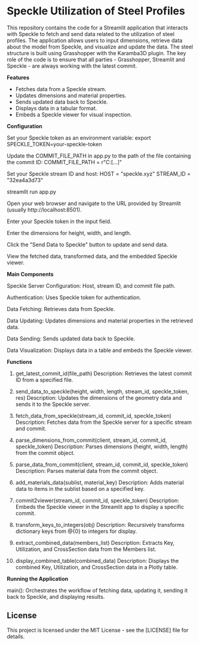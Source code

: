 # Speckle Utilization of Steel Profiles

This repository contains the code for a Streamlit application that interacts with Speckle to fetch and send data related to the utilization of steel profiles. The application allows users to input dimensions, retrieve data about the model from Speckle, and visualize and update the data. 
The steel structure is built using Grasshopper with the Karamba3D plugin. The key role of the code is to ensure that all parties - Grasshopper, Streamlit and Speckle - are always working with the latest commit. 

**Features**

- Fetches data from a Speckle stream.
- Updates dimensions and material properties.
- Sends updated data back to Speckle.
- Displays data in a tabular format.
- Embeds a Speckle viewer for visual inspection.


**Configuration**

Set your Speckle token as an environment variable:
export SPECKLE_TOKEN=your-speckle-token

Update the COMMIT_FILE_PATH in app.py to the path of the file containing the commit ID:
COMMIT_FILE_PATH = r"C:\[...]"

Set your Speckle stream ID and host:
HOST = "speckle.xyz"
STREAM_ID = "32ea4a3d73"


streamlit run app.py

Open your web browser and navigate to the URL provided by Streamlit (usually http://localhost:8501).

Enter your Speckle token in the input field.

Enter the dimensions for height, width, and length.

Click the "Send Data to Speckle" button to update and send data.

View the fetched data, transformed data, and the embedded Speckle viewer.


**Main Components**

Speckle Server Configuration: Host, stream ID, and commit file path.

Authentication: Uses Speckle token for authentication.

Data Fetching: Retrieves data from Speckle.

Data Updating: Updates dimensions and material properties in the retrieved data.

Data Sending: Sends updated data back to Speckle.

Data Visualization: Displays data in a table and embeds the Speckle viewer.


**Functions**

1. get_latest_commit_id(file_path)
Description: Retrieves the latest commit ID from a specified file.


2. send_data_to_speckle(height, width, length, stream_id, speckle_token, res)
Description: Updates the dimensions of the geometry data and sends it to the Speckle server.


3. fetch_data_from_speckle(stream_id, commit_id, speckle_token)
Description: Fetches data from the Speckle server for a specific stream and commit.


4. parse_dimensions_from_commit(client, stream_id, commit_id, speckle_token)
Description: Parses dimensions (height, width, length) from the commit object.


5. parse_data_from_commit(client, stream_id, commit_id, speckle_token)
Description: Parses material data from the commit object.


6. add_materials_data(sublist, material_key)
Description: Adds material data to items in the sublist based on a specified key.


7. commit2viewer(stream_id, commit_id, speckle_token)
Description: Embeds the Speckle viewer in the Streamlit app to display a specific commit.


8. transform_keys_to_integers(obj)
Description: Recursively transforms dictionary keys from @{0} to integers for display.


9. extract_combined_data(members_list)
Description: Extracts Key, Utilization, and CrossSection data from the Members list.


10. display_combined_table(combined_data)
Description: Displays the combined Key, Utilization, and CrossSection data in a Plotly table.



**Running the Application**

main(): Orchestrates the workflow of fetching data, updating it, sending it back to Speckle, and displaying results.


## License

This project is licensed under the MIT License - see the [LICENSE] file for details.

